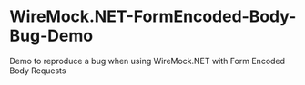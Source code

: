 # WireMock.NET-FormEncoded-Body-Bug-Demo
Demo to reproduce a bug when using WireMock.NET with Form Encoded Body Requests

